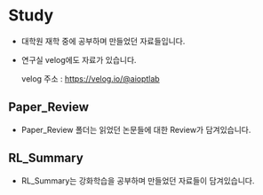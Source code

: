 # Study
* 대학원 재학 중에 공부하며 만들었던 자료들입니다.
* 연구실 velog에도 자료가 있습니다.
  
  velog 주소 : https://velog.io/@aioptlab

## Paper_Review
* Paper_Review 폴더는 읽었던 논문들에 대한 Review가 담겨있습니다.

## RL_Summary
* RL_Summary는 강화학습을 공부하며 만들었던 자료들이 담겨있습니다.

